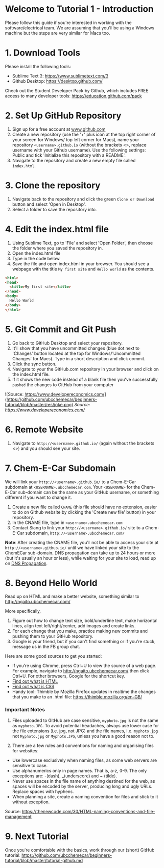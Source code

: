 # Welcome to Tutorial 1 - Introduction
Please follow this guide if you're interested in working with the software/electrical team. We are assuming that you'll be using a Windows machine but the steps are very similar for Macs too.

# 1. Download Tools
Please install the following tools:

- Sublime Text 3: https://www.sublimetext.com/3
- Github Desktop: https://desktop.github.com/

Check out the Student Developer Pack by Github, which includes FREE access to many developer tools: https://education.github.com/pack

# 2. Set Up GitHub Repository
1. Sign up for a free account at www.github.com
2. Create a new repository (use the '+' plus icon at the top right corner of your screen for Windows/ top left corner for Macs), name your repository `<username>.github.io` (without the brackets <>, replace username with your Github username). Use the following settings: Public and tick 'Initialize this repository with a README'.
3. Navigate to the repository and create a new empty file called `index.html`.

# 3. Clone the repository
1. Navigate back to the repository and click the green `Clone or Download` button and select 'Open in Desktop'.
2. Select a folder to save the repository into.

# 4. Edit the index.html file
1. Using Sublime Text, go to 'File' and select 'Open Folder', then choose the folder where you saved the repository in.
2. Open the index.html file
3. Type in the code below.
4. Save the file and open index.html in your browser. You should see a webpage with the title `My first site` and `Hello world` as the contents.

```html
<html>
<head>
  <title>My first site</title>
</head>
<body>
  Hello World
</body>
</html>
```

# 5. Git Commit and Git Push
1. Go back to GitHub Desktop and select your repository.
2. It'll show that you have uncommitted changes (blue dot next to 'Changes' button located at the top for Windows/'Uncommitted Changes' for Macs). Type in a short description and click commit.
3. Click the sync button.
4. Navigate to your the GitHub.com repository in your browser and click on the index.html file.
5. If it shows the new code instead of a blank file then you've successfully `pushed` the changes to GitHub from your computer

![Source: https://www.developereconomics.com/](https://github.com/ubcchemecar/beginners-tutorial/blob/master/res/joke.png)
*Source: https://www.developereconomics.com/*

# 6. Remote Website
1. Navigate to `http://<username>.github.io/` (again without the brackets <>) and you should see your site.

# 7. Chem-E-Car Subdomain
We will link your `http://<username>.github.io/` to a Chem-E-Car subdomain at `<USERNAME>.ubcchemecar.com`. Your `<USERNAME>` for the Chem-E-Car sub-domain can be the same as your GitHub username, or something different if you want to change it.

1. Create a new file called `CNAME` (this file should have no extension, easier to do on Github website by clicking the 'Create new file' button) in your repository.
2. In the CNAME file, type in `<username>.ubcchemecar.com`
3. Contact Siang to link your `http://<username>.github.io/` site to a Chem-E-Car subdomain, `http://<username>.ubcchemecar.com/`

**Note**: After creating the CNAME file, you'll not be able to access your site at `http://<username>.github.io/` until we have linked your site to the ChemECar sub-domain. DNS propagation can take up to 24 hours or more (but it's usually an hour or less), while waiting for your site to load, read up on [DNS Propagation](https://support.managed.com/kb/a604/dns-propagation-and-why-it-takes-so-long-explained.aspx).

# 8. Beyond Hello World
Read up on HTML and make a better website, something similar to http://ngaito.ubcchemecar.com/ 

More specifically, 

1. Figure out how to change text size, bold/underline text, make horizontal lines, align text left/right/center, add images and create links.
2. For each change that you make, practice making new commits and pushing them to your GitHub repository.
3. Google is your friend, but if you can't find something or if you're stuck, message us in the FB group chat.

Here are some good sources to get you started:
  * If you're using Chrome, press Ctrl+U to view the source of a web page. For example, navigate to http://ngaito.ubcchemecar.com/ then click Ctrl+U. For other browsers, Google for the shortcut key.
  * [Find out what is HTML](http://www.yourhtmlsource.com/starthere/whatishtml.html)
  * [Find out what is CSS](http://html.net/tutorials/css/lesson1.php)
  * Handy tool: Thimble by Mozilla Firefox updates in realtime the changes that you make to an .html file: https://thimble.mozilla.org/en-GB/
  
### Important Notes 

1. Files uploaded to GitHub are case sensitive, `myphoto.jpg` is not the same as `myphoto.JPG`. To avoid potential headaches, always use lower case for the file extensions (i.e. jpg, not JPG) and the file names, i.e. `myphoto.jpg` not `Myphoto.jpg` or `Myphoto.JPG`, unless you have a good reason not to.

2. There are a few rules and conventions for naming and organising files for websites:

- Use lowercase exclusively when naming files, as some web servers are sensitive to case.
- Use alphanumerics only in page names. That is, a-z, 0-9. The only exceptions are: -(dash), _(underscore) and ~ (tilde).
- Never use spaces in the file name of anything destined for the web, as spaces will be encoded by the server, producing long and ugly URLs. Replace spaces with hyphens.
- When planning a site, create a naming convention for files and stick to it without exception.

Source: https://thenewcode.com/30/HTML-naming-conventions-and-file-management
  
# 9. Next Tutorial
Once you're comfortable with the basics, work through our (short) GitHub tutorial: https://github.com/ubcchemecar/beginners-tutorial/blob/master/tutorial-github.md





